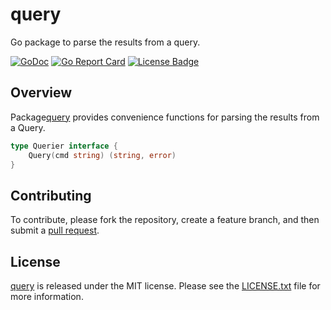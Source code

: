 # query

Go package to parse the results from a query.

[![GoDoc][godoc badge]][godoc link]
[![Go Report Card][report badge]][report card]
[![License Badge][license badge]][LICENSE.txt]


## Overview

Package[query][] provides convenience functions for parsing the results from a
Query.

```go
type Querier interface {
	Query(cmd string) (string, error)
}
```

## Contributing

To contribute, please fork the repository, create a feature branch, and then
submit a [pull request][].


## License

[query][] is released under the MIT license. Please see the [LICENSE.txt][]
file for more information.


[godoc badge]: https://godoc.org/github.com/gotmc/query?status.svg
[godoc link]: https://godoc.org/github.com/gotmc/query
[query]: https://github.com/gotmc/query
[LICENSE.txt]: https://github.com/gotmc/query/blob/master/LICENSE.txt
[license badge]: https://img.shields.io/badge/license-MIT-blue.svg
[pull request]: https://help.github.com/articles/using-pull-requests
[report badge]: https://goreportcard.com/badge/github.com/gotmc/query
[report card]: https://goreportcard.com/report/github.com/gotmc/query
